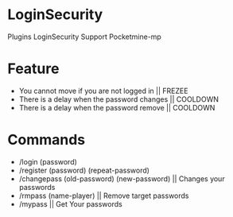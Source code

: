 # LoginSecurity
Plugins LoginSecurity Support Pocketmine-mp

# Feature
- You cannot move if you are not logged in || FREZEE
- There is a delay when the password changes || COOLDOWN
- There is a delay when the password remove || COOLDOWN

# Commands
- /login (password)
- /register (password) (repeat-password)
- /changepass (old-password) (new-password) || Changes your passwords
- /rmpass (name-player) || Remove target passwords
- /mypass || Get Your passwords
